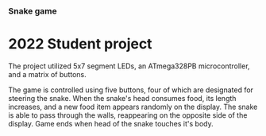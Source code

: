 ### Snake game
 # 2022 Student project
The project utilized 5x7 segment LEDs, an ATmega328PB microcontroller, and a matrix of buttons.

The game is controlled using five buttons, four of which are designated for steering the snake. When the snake's head consumes food, its length increases, and a new food item appears randomly on the display. 
The snake is able to pass through the walls, reappearing on the opposite side of the display.
Game ends when head of the snake touches it's body.
